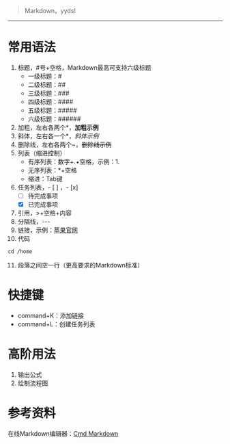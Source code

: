 
> Markdown，yyds!

---

# 常用语法

1. 标题，#号+空格，Markdown最高可支持六级标题
	- 一级标题：#
	- 二级标题：##
	- 三级标题：###
	- 四级标题：####
	- 五级标题：#####
	- 六级标题：######
2. 加粗，左右各两个*，**加粗示例**
3. 斜体，左右各一个*，*斜体示例*
4. 删除线，左右各两个~，~~删除线示例~~
5. 列表（缩进控制）
	- 有序列表：数字+.+空格，示例：1.
	- 无序列表：\*+空格
	- 缩进：Tab键
6. 任务列表，- [ ] ，- [x] 
	- [ ] 待完成事项
	- [x] 已完成事项
7. 引用，>+空格+内容
8. 分隔线，---
9. 链接，示例：[苹果官网](https://www.apple.com/)
10. 代码
```shell 
cd /home
```
11. 段落之间空一行（更高要求的Markdown标准）

# 快捷键

* command+K：添加链接
* command+L：创建任务列表

# 高阶用法

1. 输出公式
2. 绘制流程图

# 参考资料

在线Markdown编辑器：[Cmd Markdown](https://www.zybuluo.com/mdeditor)